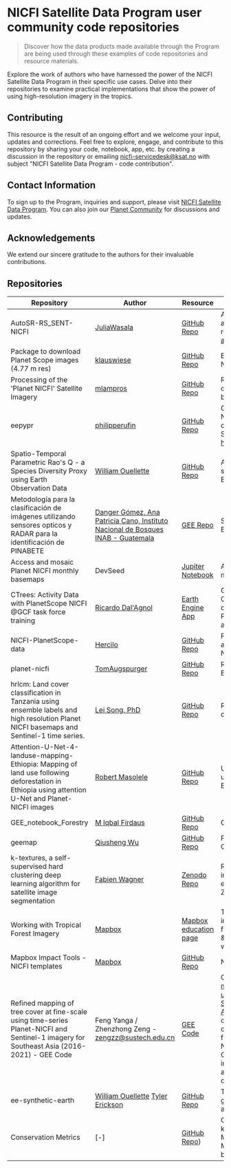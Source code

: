 # NICFI Satellite Data Program user community code repositories
> Discover how the data products made available through the Program are being used through these examples of code repositories and resource materials.<br>

Explore the work of authors who have harnessed the power of the NICFI Satellite Data Program in their specific use cases. Delve into their repositories to examine practical implementations that show the power of using high-resolution imagery in the tropics.<br>

## Contributing
This resource is the result of an ongoing effort and we welcome your input, updates and corrections. Feel free to explore, engage, and contribute to this repository by sharing your code, notebook, app, etc. by creating a discussion in the repository or emailing nicfi-servicedesk@ksat.no with subject "NICFI Satellite Data Program - code contribution".

## Contact Information
To sign up to the Program, inquiries and support, please visit [NICFI Satellite Data Program](https://www.planet.com/nicfi/). You can also join our [Planet Community](https://community.planet.com/nicfi-satellite-data-program-38) for discussions and updates.

## Acknowledgements
We extend our sincere gratitude to the authors for their invaluable contributions.<br>

## Repositories

| Repository            | Author                    | Resource                                       | Overview                                       |
|-----------------------|--------------------------------|--------------------------------------------|--------------------------------------------|
| AutoSR-RS_SENT-NICFI    | [JuliaWasala](https://github.com/JuliaWasala) | [GitHub Repo](https://github.com/JuliaWasala/autoSR-RS_SENT-NICFI) |  Automated machine learning approach for super-resolution of remote sensing images. [Publication available here](https://theses.liacs.nl/pdf/2021-2022-WasalaJ.pdf)
| Package to download Planet Scope images (4.77 m res)        | [klauswiese](https://github.com/klauswiese)  | [GitHub Repo](https://github.com/klauswiese/Planet) | Experimental package to access NICFI basemaps
| Processing of the 'Planet NICFI' Satellite Imagery              | [mlampros](https://github.com/mlampros)  | [GitHub Repo](https://github.com/mlampros/PlanetNICFI/) | R package that includes functions to download and process the NICFI basemaps.
| eepypr              | [philipperufin](https://github.com/philipperufin)  | [GitHub Repo](https://github.com/philipperufin/eepypr) |Generating time series metrics from NICFI PlanetScope mosaics with optional coregistration based on Sentinel-2. [Publication available here](https://www.sciencedirect.com/science/article/pii/S1569843222001340?via%3Dihub)
| Spatio-Temporal Parametric Rao's Q - a Species Diversity Proxy using Earth Observation Data              | [William Ouellette](https://github.com/wouellette)  | [GitHub Repo](https://github.com/wouellette/ee-diversity) |  A GEE JS API implementation of the spatio-parametric Rao's Quadratic Entropy (Rao's Q).
| Metodología para la clasificación de imágenes utilizando sensores opticos y RADAR para la identificación de PINABETE              | [Danger Gómez, Ana Patricia Cano, Instituto Nacional de Bosques INAB - Guatemala](https://www.inab.gob.gt/index.php/contacto)  | [GEE Repo](https://code.earthengine.google.com/0f31dc57282460b3713b0e9f8e91f825?accept_repo=users%2Femaprlab%2Fpublic) | Supervised classification with NICFI Basemaps in GEE JS.
| Access and mosaic Planet NICFI monthly basemaps              | DevSeed | [Jupiter Notebook](http://devseed.com/tensorflow-eo-training/docs/Lesson2a_get_planet_NICFI.html) | Access and mosaic Planet NICFI monthly basemaps
| CTrees: Activity Data with PlanetScope NICFI @GCF task force training              | [Ricardo Dal'Agnol](rdalagnol@ctrees.org)  | [Earth Engine App]( https://silvardd.users.earthengine.app/view/ctrees-gcftraining) | GEE APP to visualize examples of CTrees deforestation and forest degradation maps based on PlanetScope NICFI data on top of the actual imagery.
| NICFI-PlanetScope-data              | [Hercilo](https://github.com/Hercilo)  | [GitHub Repo](https://github.com/Hercilo/NICFI-PlanetScope-data) | Pre-processing and time series analyses of Landsat, Sentinel-2 and NICFI PlanetScope data
| planet-nicfi              | [TomAugspurger](https://github.com/TomAugspurger)  | [GitHub Repo](https://github.com/TomAugspurger/planet-nicfi) | Repository to visualize NICFI Basemaps.
| hrlcm: Land cover classification in Tanzania using ensemble labels and high resolution Planet NICFI basemaps and Sentinel-1 time series.              | [Lei Song, PhD](https://github.com/LLeiSong)  | [GitHub Repo](https://github.com/LLeiSong/hrlcm) | Repository for land cover classification using NICFI basemaps.
| Attention-U-Net-4-landuse-mapping-Ethiopia: Mapping of land use following deforestation in Ethiopia using attention U-Net and Planet-NICFI images              | [Robert Masolele](https://github.com/masolele)  | [GitHub Repo](https://github.com/masolele/Attention-U-Net-4-landuse-mapping-Ethiopia) |  U-Net model is used to map land use following deforestation in Ethiopia using Planet-NICFI images.
| GEE_notebook_Forestry              | [M Iqbal Firdaus](https://github.com/miqbalf)  | [GitHub Repo](https://github.com/miqbalf/GEE_notebook_Forestry) | GEE Python API notebook.
| geemap              | [Qiusheng Wu](https://dot.cards/giswqs)  | [GitHub Repo](https://geemap.org/) | Python package for  mapping with Google Earth Engine.
| k-textures, a self-supervised hard clustering deep learning algorithm for satellite image segmentation            | [Fabien Wagner](https://twitter.com/FabienWagner)  | [Zenodo Repo](https://zenodo.org/records/6359859) | R code to segment Planet NICFI images with DeepLearning equivalent of K-means available on Zenodo
| Working with Tropical Forest Imagery            | [Mapbox](https://labs.mapbox.com/education/nicfi-templates/r)  | [Mapbox education page](hhttps://www.mapbox.com/community/education) | Templates and step-by-step instructions for how to use imagery from Norway’s International Climate & Forests Initiative (NICFI) in custom web maps built with Mapbox GL JS.
| Mapbox Impact Tools  - NICFI templates         | [Mapbox](https://github.com/mapbox/impact-tools/tree/master/nicfi-templates)  | [GitHub Repo](https://github.com/mapbox) | NICFI templates
|Refined mapping of tree cover at fine-scale using time-series Planet-NICFI and Sentinel-1 imagery for Southeast Asia (2016-2021) - GEE Code      | Feng Yanga / Zhenzhong Zeng - zengzz@sustech.edu.cn  | [GEE Code ](https://code.earthengine.google.com/?scriptPath=users%2Fyftaurus%2Fcodes%3APlanet_RF-LC_rac)| Code used in the paper ["Refined mapping of tree cover at fine-scale using time-series Planet-NICFI and Sentinel-1 imagery for Southeast Asia (2016-2021)"](https://doi.org/10.5194/essd-2023-143). The paper details a method for improving tree cover mapping in Southeast Asia from 2016 to 2021 using Planet-NICFI and Sentinel-1 imagery on the Google Earth Engine platform, incorporating geospatial analysis and machine learning to track land cover changes.
|ee-synthetic-earth        | [William Ouellette](https://github.com/wouellette) [Tyler Erickson](https://github.com/tylere)  | [GitHub Repo](https://github.com/wouellette/ee-synthetic-earth) | Temporal aggregation algorithms to generate soil and vegetation analysis-ready satellite data
|Conservation Metrics       | [-] | [GitHub Repo](https://github.com/conservationMetrics/map-packer/)) | Conservation Metrics has expanded key tools for offline mapping MapPacker/Mapeo/Kobo/ODK/Locus Map to easily integrate Planet-NICFI basemaps
